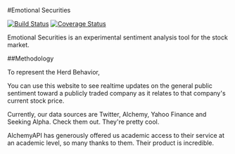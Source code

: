 
#Emotional Securities

[![Build Status](https://travis-ci.org/celeen/emotional_securities.svg?branch=master)](https://travis-ci.org/celeen/emotional_securities)
[![Coverage Status](https://img.shields.io/coveralls/celeen/emotional_securities.svg)](https://coveralls.io/r/celeen/emotional_securities)

Emotional Securities is an experimental sentiment analysis tool for the stock market.

##Methodology

To represent the Herd Behavior, 


You can use this website to see realtime updates on the general public sentiment toward a publicly traded company as it relates to that company's current stock price.

Currently, our data sources are Twitter, Alchemy, Yahoo Finance and Seeking Alpha. Check them out. They're pretty cool.

AlchemyAPI has generously offered us academic access to their service at an academic level, so many thanks to them. Their product is incredible.

